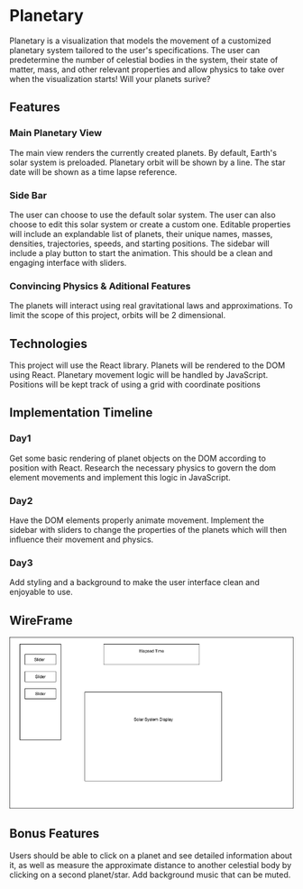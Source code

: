 # Planetary
Planetary is a visualization that models the movement of a customized planetary system tailored to the user's specifications. The user can predetermine the number of celestial bodies in the system, their state of matter, mass, and other relevant properties and allow physics to take over when the visualization starts! Will your planets surive?

## Features

### Main Planetary View

The main view renders the currently created planets. By default, Earth's solar system is preloaded. Planetary orbit will be shown by a line. The star date will be shown as a time lapse reference.

### Side Bar

The user can choose to use the default solar system. The user can also choose to edit this solar system or create a custom one. Editable properties will include an explandable list of planets, their unique names, masses, densities, trajectories, speeds, and starting positions. The sidebar will include a play button to start the animation. This should be a clean and engaging interface with sliders. 

### Convincing Physics & Aditional Features

The planets will interact using real gravitational laws and approximations. To limit the scope of this project, orbits will be 2 dimensional. 

## Technologies 
This project will use the React library. Planets will be rendered to the DOM using React. Planetary movement logic will be handled by JavaScript. Positions will be kept track of using a grid with coordinate positions

## Implementation Timeline

### Day1
Get some basic rendering of planet objects on the DOM according to position with React. Research the necessary physics to govern the dom element movements and implement this logic in JavaScript.

### Day2
Have the DOM elements properly animate movement. Implement the sidebar with sliders to change the properties of the planets which will then influence their movement and physics. 

### Day3
Add styling and a background to make the user interface clean and enjoyable to use. 

## WireFrame

![](images/SolarSystemUI.png)


## Bonus Features 
Users should be able to click on a planet and see detailed information about it, as well as measure the approximate distance to another celestial body by clicking on a second planet/star. Add background music that can be muted.
